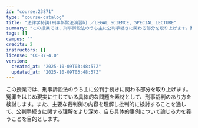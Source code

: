 ```yaml
---
id: "course:23871"
type: "course-catalog"
title: "法律学特講(刑事訴訟法演習b) ／LEGAL SCIENCE, SPECIAL LECTURE"
summary: "この授業では、刑事訴訟法のうち主に公判手続きに関わる部分を取り上げます。冤罪をはじめ現実に生じている具体的な問題を素材として、刑事裁判のあり方を検討します。また、主要な裁判例の内容を理解し批判的に検討することを通して、公判手続きに関する理解…"
tags: []
campus: ""
credits: 2
instructors: []
license: "CC-BY-4.0"
version:
  created_at: "2025-10-09T03:48:57Z"
  updated_at: "2025-10-09T03:48:57Z"
---
```

この授業では、刑事訴訟法のうち主に公判手続きに関わる部分を取り上げます。冤罪をはじめ現実に生じている具体的な問題を素材として、刑事裁判のあり方を検討します。また、主要な裁判例の内容を理解し批判的に検討することを通して、公判手続きに関する理解をより深め、自ら具体的事例について論じる力を養うことを目的とします。
